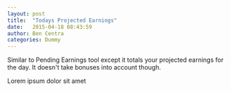 ```yaml
---
layout: post
title:  "Todays Projected Earnings"
date:   2015-04-18 08:43:59
author: Ben Centra
categories: Dummy
---
```


Similar to Pending Earnings tool except it totals your projected earnings for the day. It doesn't take bonuses into account though.

Lorem ipsum dolor sit amet
